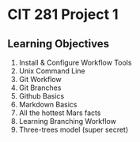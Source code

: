 # CIT 281 Project 1

## Learning Objectives

1. Install & Configure Workflow Tools
2. Unix Command Line
3. Git Workflow
4. Git Branches
5. Github Basics
6. Markdown Basics
7. All the hottest Mars facts
8. Learning Branching Workflow
9. Three-trees model (super secret)
